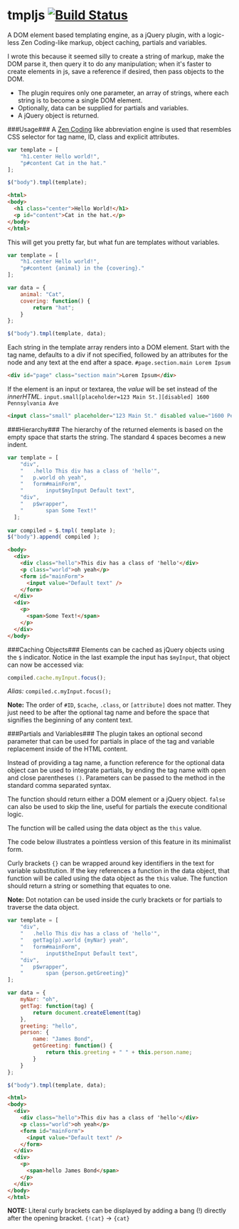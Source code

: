 tmpljs [![Build Status](https://travis-ci.org/mastermatt/tmpljs.png?branch=master)](https://travis-ci.org/mastermatt/tmpljs)
=======

A DOM element based templating engine, as a jQuery plugin, with a logic-less Zen Coding-like markup, object caching, partials and variables.

I wrote this because it seemed silly to create a string of markup, make the DOM parse it, then query it to do any manipulation; when it's faster to create elements in js, save a reference if desired, then pass objects to the DOM.

* The plugin requires only one parameter, an array of strings, where each string is to become a single DOM element.
* Optionally, data can be supplied for partials and variables.
* A jQuery object is returned.

###Usage###
A [Zen Coding](http://code.google.com/p/zen-coding/) like abbreviation engine is used that resembles CSS selector for tag name, ID, class and explicit attributes.

```javascript
var template = [
    "h1.center Hello world!",
    "p#content Cat in the hat."
];

$("body").tmpl(template);
```
```html
<html>
<body>
  <h1 class="center">Hello World!</h1>
  <p id="content">Cat in the hat.</p>
</body>
</html>
```
This will get you pretty far, but what fun are templates without variables.
```javascript
var template = [
    "h1.center Hello world!",
    "p#content {animal} in the {covering}."
];

var data = {
    animal: "Cat",
    covering: function() {
        return "hat";
    }
};

$("body").tmpl(template, data);
```
Each string in the template array renders into a DOM element. Start with the tag name, defaults to a div if not specified, followed by an attributes for the node and any text at the end after a space. 
`#page.section.main Lorem Ipsum`
```html
<div id="page" class="section main">Lorem Ipsum</div>
```
If the element is an input or textarea, the _value_ will be set instead of the _innerHTML_.
`input.small[placeholder=123 Main St.][disabled] 1600 Pennsylvania Ave`
```html 
<input class="small" placeholder="123 Main St." disabled value="1600 Pennsylvania Ave />
```

###Hierarchy###
The hierarchy of the returned elements is based on the empty space that starts the string.
The standard 4 spaces becomes a new indent.

```js
var template = [
    "div",
    "   .hello This div has a class of 'hello'",
    "   p.world oh yeah",
    "   form#mainForm",
    "       input$myInput Default text",
    "div",
    "   p$wrapper",
    "       span Some Text!"
  ];
  
var compiled = $.tmpl( template );
$("body").append( compiled );
```
```html
<body>
  <div>
    <div class="hello">This div has a class of 'hello'</div>
    <p class="world">oh yeah</p>
    <form id="mainForm">
      <input value="Default text" />
    </form>
  </div>
  <div>
    <p>
      <span>Some Text!</span>
    </p>
  </div>
</body>
```
###Caching Objects###
Elements can be cached as jQuery objects using the `$` indicator. Notice in the last example the input has `$myInput`,
that object can now be accessed via:
```js
compiled.cache.myInput.focus();
```
*Alias:* `compiled.c.myInput.focus();`

**Note:** The order of `#ID`, `$cache`, `.class`, or `[attribute]` does not matter. They just need to be after the optional tag name and before the space that signifies the beginning of any content text.


###Partials and Variables###
The plugin takes an optional second parameter that can be used for partials in place of the tag and variable replacement inside of the HTML content.

Instead of providing a tag name, a function reference for the optional data object can be used to integrate partials,
by ending the tag name with open and close parentheses `()`. Parameters can be passed to the method in the standard comma separated syntax.

The function should return either a DOM element or a jQuery object. `false` can also be used to 
skip the line, useful for partials the execute conditional logic.

The function will be called using the data object as the `this` value.

The code below illustrates a pointless version of this feature in its minimalist form.

Curly brackets `{}` can be wrapped around key identifiers in the text for variable substitution.
If the key references a function in the data object, that function will be called using the data object as the `this` value.
The function should return a string or something that equates to one.

**Note:** Dot notation can be used inside the curly brackets or for partials to traverse 
the data object.

```js
var template = [
    "div",
    "   .hello This div has a class of 'hello'",
    "   getTag(p).world {myNar} yeah",
    "   form#mainForm",
    "       input$theInput Default text",
    "div",
    "   p$wrapper",
    "       span {person.getGreeting}"
];

var data = {
    myNar: "oh",
    getTag: function(tag) {
        return document.createElement(tag)
    },
    greeting: "hello",
    person: {
        name: "James Bond",
        getGreeting: function() {
            return this.greeting + " " + this.person.name;
        }
    }
};

$("body").tmpl(template, data);
```
```html
<html>
<body>
  <div>
    <div class="hello">This div has a class of 'hello'</div>
    <p class="world">oh yeah</p>
    <form id="mainForm">
      <input value="Default text" />
    </form>
  </div>
  <div>
    <p>
      <span>hello James Bond</span>
    </p>
  </div>
</body>
</html>
```
**NOTE:** Literal curly brackets can be displayed by adding a bang (!) directly after the 
opening bracket. `{!cat}` -> `{cat}`